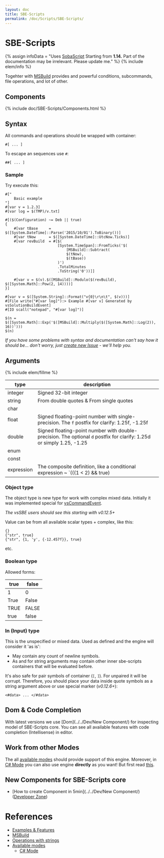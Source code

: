 ```yaml
---
layout: doc
title: SBE-Scripts
permalink: /doc/Scripts/SBE-Scripts/
---
```

# SBE-Scripts

{% assign infoData = "Uses [SobaScript](https://github.com/3F/SobaScript) Starting from **1.14.** Part of the documentation may be irrelevant. Please update me." %}
{% include elem/info %}

Togehter with [MSBuild](../MSBuild/) provides and powerful conditions, subcommands, file operations, and lot of other.

## Components

{% include doc/SBE-Scripts/Components.html %}

## Syntax

All commands and operations should be wrapped with container:

```{{site.sbelang1}}
#[ ... ]
```

To escape an sequences use `#`: 

```{{site.sbelang1}}
##[ ... ]
```

### Sample

Try execute this:

```{{site.sbelang}}
#["
    Basic example
"]
#[var v = 1.2.3]
#[var log = $(TMP)/v.txt]

#[($(Configuration) ~= Deb || true)
{
    #[var tBase     = $([System.DateTime]::Parse('2015/10/01').ToBinary())]
    #[var tNow      = $([System.DateTime]::UtcNow.Ticks)]
    #[var revBuild  = #[$(
                        [System.TimeSpan]::FromTicks('$(
                            [MSBuild]::Subtract(
                            $(tNow), 
                            $(tBase))
                        )')
                        .TotalMinutes
                        .ToString('0'))]]
    
    #[var v = $(v).$([MSBuild]::Modulo($(revBuild), $([System.Math]::Pow(2, 14))))]
}]

#[var v = $([System.String]::Format("v{0}\r\n\t", $(v)))]
#[File write("#[var log]"):> Example #[var v] Generated by vsSolutionBuildEvent]
#[IO scall("notepad", "#[var log]")]

$(n = $([System.Math]::Exp('$([MSBuild]::Multiply($([System.Math]::Log(2)), 16))')))
$(n)
```

*If you have some problems with syntax and documentation can't say how it should be... don't worry, just [create new Issue]({{site.issueNew}}) - we'll help you.*

## Arguments

{% include elem/fillme %}

type       | description
-----------|------------
integer    | Signed 32-bit integer
string     | From double quotes & From single quotes
char       |
float      | Signed floating-point number with single-precision. The `f` postfix for clarify: 1.25f, -1.25f
double     | Signed floating-point number with double-precision. The optional `d` postfix for clarify: 1.25d or simply 1.25, -1.25
enum       |
const      |
expression | The composite definition, like a conditional expression ~ `(((1 < 2) && true) || $(debug) != "r200")` etc.

### Object type

The object type is new type for work with complex mixed data. Initially it was implemented special for [vsCommandEvent]({{site.lnkVSGallery_vsCE}}).

*The vsSBE users should see this starting with v0.12.5+*

Value can be from all available scalar types + complex, like this:

```{{site.sbelang1}}
{}
{"str", true}
{"str", {1, 'y', {-12.457f}}, true}
```
etc.

### Boolean type

Allowed forms:

true  | false
------|-------
1     | 0
True  | False
TRUE  | FALSE
true  | false

### In (Input) type

This is the unspecified or mixed data. Used as defined and the engine will consider it 'as is':

* May contain any count of newline symbols.
* As and for string arguments may contain other inner sbe-scripts containers that will be evaluated before.

It's also safe for pair symbols of container (`[`, `]`). For unpaired it will be corrupt. Therefore, you should place your data inside quote symbols as a string argument above or use special marker (*v0.12.6+*):

```text
<#data> ... </#data>
```

## Dom & Code Completion

With latest versions we use [Dom](../../Dev/New Component/) for inspecting model of SBE-Scripts core. You can see all available features with code completion (Intellisense) in editor.

## Work from other Modes

The all [available modes](../../Modes/) should provide support of this engine. Moreover, in [C# Mode](../../Modes/CSharp/#work-with-msbuild-amp-sbe-scripts-engine) you can also use engine **directly** as you want! 
But first read [this](../SBE-Scripts/Direct/).

## New Components for SBE-Scripts core

* [How to create Component in 5min](../../Dev/New Component/) ([Developer Zone](../../Dev/))

# References

* [Examples & Features](../../Examples/)
* [MSBuild](../MSBuild/)
* [Operations with strings](../../Features/Strings/)
* [Available modes](../../Modes/)
    * [C# Mode](../../Modes/CSharp/)
